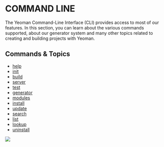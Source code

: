 # COMMAND LINE

The Yeoman Command-Line Interface (CLI) provides access to most of our features. In this section, you can learn about the various commands supported, about our generator system and many other topics related to creating and building projects with Yeoman.

## Commands & Topics

* [help](Documentation-yeoman-help)
* [init](Documentation-yeoman-init)
* [build](Documentation-yeoman-build)
* [server](Documentation-yeoman-server)
* [test](Documentation-yeoman-test)
* [generator](Documentation-generators)
* [modules](Documentation-modules)
* [install](Documentation-yeoman-install)
* [update](Documentation-yeoman-update)
* [search](Documentation-yeoman-search)
* [list](Documentation-yeoman-list)
* [lookup](Documentation-yeoman-lookup)
* [uninstall](Documentation-yeoman-uninstall)

<img src="http://yeoman.io/assets/img/yeoman-006.png" class="character">